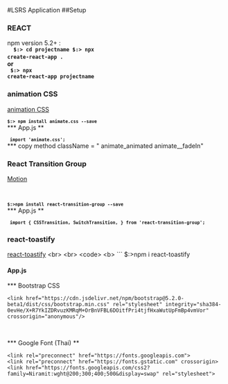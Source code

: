 #LSRS Application
##Setup
### REACT
 npm version 5.2+ :
 <br> <code> <b> $:> cd projectname $:> npx create-react-app . </code>
 <br> or 
 <br> <code> $:> npx create-react-app projectname </b> </code>
 
### animation CSS 
[animation CSS](https://animate.style/)
<br> <code> <b>  ``` $:> npm install animate.css --save ```</b></code>
<br>
*** App.js **
<br> <code> <b>  ```  import 'animate.css';  ```</b></code>
<br>
*** copy method 
className = " animate_animated animate__fadeIn" 


### React Transition Group

[Motion](https://reactcommunity.org/react-transition-group/)

<br> <code> <b>  ``` $:>npm install react-transition-group --save ```</b></code>
<br>
*** App.js **
<br> <code> <b>  ```  import {
  CSSTransition,
  SwitchTransition,
} from 'react-transition-group';  ```</b></code>
<br>

### react-toastify
[react-toastify]([https://reactcommunity.org/react-transition-group/](https://www.npmjs.com/package/react-toastify))
<br>
<br> <code> <b>  ``` $:>npm i react-toastify</b></code>


#### App.js
*** Bootstrap CSS
```
<link href="https://cdn.jsdelivr.net/npm/bootstrap@5.2.0-beta1/dist/css/bootstrap.min.css" rel="stylesheet" integrity="sha384-0evHe/X+R7YkIZDRvuzKMRqM+OrBnVFBL6DOitfPri4tjfHxaWutUpFmBp4vmVor" crossorigin="anonymous"/>
```
<br>

*** Google Font (Thai) **
```
<link rel="preconnect" href="https://fonts.googleapis.com">
<link rel="preconnect" href="https://fonts.gstatic.com" crossorigin>
<link href="https://fonts.googleapis.com/css2?family=Niramit:wght@200;300;400;500&display=swap" rel="stylesheet">
```


